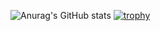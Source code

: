 ![Anurag's GitHub stats](https://github-readme-stats.vercel.app/api?username=H1jikata&show_icons=true&theme=radical)
[![trophy](https://github-profile-trophy.vercel.app/?username=H1jikata)](https://github.com/ryo-ma/github-profile-trophy)


